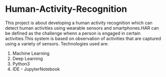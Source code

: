 # Human-Activity-Recognition
This project is about developing a human activity recognition which can detect human activities using wearable sensors and smartphones.HAR can be defined as the challenge whenn a person is engaged in certain activities.This system is based on observation of activities that are captured using a variety of sensors.
Technologies used are:
1) Machine Learning
2) Deep Learning
3) Python3
4) IDE - JupyterNotebook


